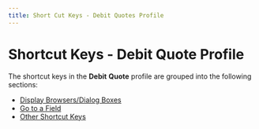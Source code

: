 ```yaml
---
title: Short Cut Keys - Debit Quotes Profile
---
```


# Shortcut Keys - Debit Quote Profile


The shortcut keys in the **Debit** **Quote** profile are grouped into the following sections:

- [Display Browsers/Dialog Boxes]({{site.pp_baseurl}}/shortcut-keys/pur-return-docs/dq-profile/display_browsers_dialog_boxes_short_cut_keys_debit_quote_profile_purchase_content.html)
- [Go to a Field]({{site.pp_baseurl}}/shortcut-keys/pur-return-docs/dq-profile/go_to_a_field_short_cut_keys_debit_quote_profile_purchase_contents.html)
- [Other Shortcut Keys]({{site.pp_baseurl}}/shortcut-keys/pur-return-docs/dq-profile/other_short_cut_keys_short_cut_keys_debit_quote_profile_purchase_content.html)

